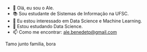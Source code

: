 - 👋 Olá, eu sou o Ale.
- 📚 Sou estudante de Sistemas de Informação na UFSC.
- 👀 Eu estou interessado em Data Science e Machine Learning.
- 🌱 Estou estudando Data Science.
- 📫 Como me encontrar: ale.benedetp@gmail.com


Tamo junto familia, bora 
